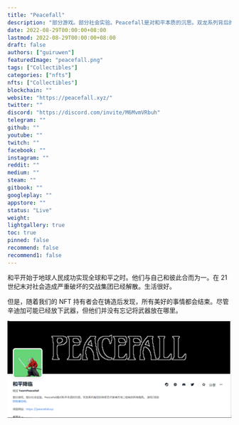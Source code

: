 ```yaml
---
title: "Peacefall"
description: "部分游戏。部分社会实验。Peacefall是对和平本质的沉思。双龙系列背后的传奇艺术家绪方浩二绘制的所有角色。"
date: 2022-08-29T00:00:00+08:00
lastmod: 2022-08-29T00:00:00+08:00
draft: false
authors: ["guiruwen"]
featuredImage: "peacefall.png"
tags: ["Collectibles"]
categories: ["nfts"]
nfts: ["Collectibles"]
blockchain: ""
website: "https://peacefall.xyz/"
twitter: ""
discord: "https://discord.com/invite/M6MvmVRbuh"
telegram: ""
github: ""
youtube: ""
twitch: ""
facebook: ""
instagram: ""
reddit: ""
medium: ""
steam: ""
gitbook: ""
googleplay: ""
appstore: ""
status: "Live"
weight: 
lightgallery: true
toc: true
pinned: false
recommend: false
recommend1: false
---
```

和平开始于地球人民成功实现全球和平之时。他们与自己和彼此合而为一。在 21 世纪末对社会造成严重破坏的交战集团已经解散。生活很好。

但是，随着我们的 NFT 持有者会在铸造后发现，所有美好的事情都会结束。尽管辛迪加可能已经放下武器，但他们并没有忘记将武器放在哪里。

![nft](01.png)